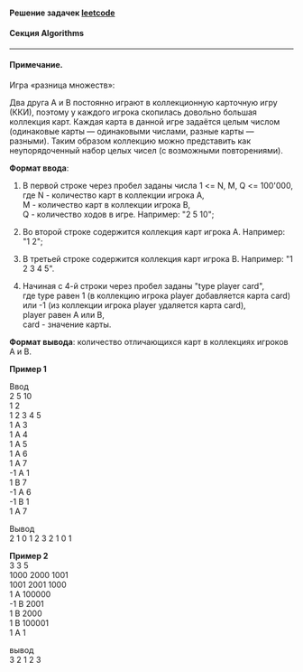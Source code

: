 #### Решение задачек [leetcode](https://leetcode.com/)
#### Секция <b>Algorithms</b>


***  

#### Примечание.  

Игра «разница множеств»:  

Два друга A и B постоянно играют в коллекционную карточную игру (ККИ), поэтому у каждого игрока скопилась довольно большая коллекция карт. Каждая карта в данной игре задаётся целым числом (одинаковые карты — одинаковыми числами, разные карты — разными). Таким образом коллекцию можно представить как неупорядоченный набор целых чисел (с возможными повторениями).  

<b>Формат ввода</b>:  
   1. В первой строке через пробел заданы числа 1 <= N, M, Q <= 100'000,  
      где N - количество карт в коллекции игрока A,  
      M - количество карт в коллекции игрока B,  
      Q - количество ходов в игре. Например: "2 5 10";  

   2. Во второй строке содержится коллекция карт игрока A. Например: "1 2";  

   3. В третьей строке содержится коллекция карт игрока B. Например: "1 2 3 4 5".  

   4. Начиная с 4-й строки через пробел заданы "type player card",  
      где type равен 1 (в коллекцию игрока player добавляется карта card)  
      или -1 (из коллекции игрока player удаляется карта card),  
      player равен A или B,  
      card - значение карты.  

<b>Формат вывода</b>: количество отличающихся карт в коллекциях игроков A и B.  
 
   <b>Пример 1</b>  

   Ввод  
   2 5 10  
   1 2  
   1 2 3 4 5  
   1 A 3  
   1 A 4  
   1 A 5  
   1 A 6  
   1 A 7  
   -1 A 1  
   1 B 7  
   -1 A 6  
   -1 B 1  
   1 A 7  

   Вывод  
   2 1 0 1 2 3 2 1 0 1  

   <b>Пример 2</b>  
   3 3 5  
   1000 2000 1001  
   1001 2001 1000  
   1 A 100000  
   -1 B 2001  
   1 B 2000  
   1 B 100001  
   1 A 1  

   вывод  
   3 2 1 2 3  

